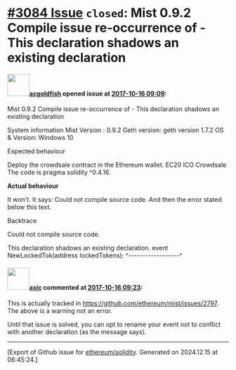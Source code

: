 # [\#3084 Issue](https://github.com/ethereum/solidity/issues/3084) `closed`: Mist 0.9.2 Compile issue re-occurrence of - This declaration shadows an existing declaration

#### <img src="https://avatars.githubusercontent.com/u/29473769?v=4" width="50">[acgoldfish](https://github.com/acgoldfish) opened issue at [2017-10-16 09:09](https://github.com/ethereum/solidity/issues/3084):

Mist 0.9.2 Compile issue re-occurrence of - This declaration shadows an existing declaration

System information
Mist Version : 0.9.2
Geth version: geth version 1.7.2
OS & Version: Windows 10

Expected behaviour

Deploy the crowdsale contract in the Ethereum wallet. EC20 ICO Crowdsale The code is pragma solidity ^0.4.16.

**Actual behaviour**

It won't. It says: Could not compile source code. And then the error stated below this text. 

Backtrace

Could not compile source code. 

 This declaration shadows an existing declaration.
    event NewLockedTok(address lockedTokens);
                                        ^------------------^

#### <img src="https://avatars.githubusercontent.com/u/20340?v=4" width="50">[axic](https://github.com/axic) commented at [2017-10-16 09:23](https://github.com/ethereum/solidity/issues/3084#issuecomment-336830297):

This is actually tracked in https://github.com/ethereum/mist/issues/2797. The above is a warning not an error.

Until that issue is solved, you can opt to rename your event not to conflict with another declaration (as the message says).


-------------------------------------------------------------------------------



[Export of Github issue for [ethereum/solidity](https://github.com/ethereum/solidity). Generated on 2024.12.15 at 06:45:24.]
